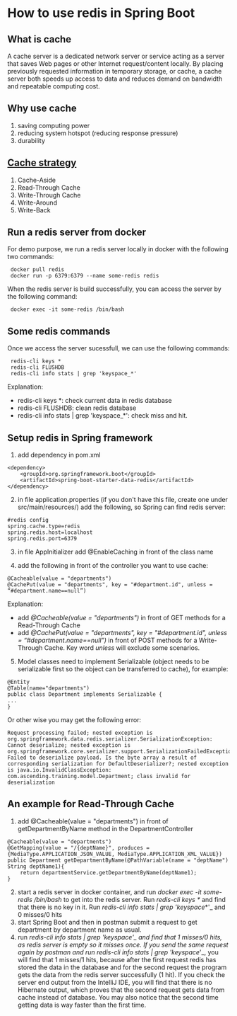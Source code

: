 # How to use redis in Spring Boot

## What is cache

A cache server is a dedicated network server or service acting as a server that saves Web pages or other Internet request/content locally. By placing previously requested information in temporary storage, or cache, a cache server both speeds up access to data and reduces demand on bandwidth and repeatable computing cost.

## Why use cache

1. saving computing power
2. reducing system hotspot (reducing response pressure)
3. durability

## [Cache strategy](https://codeahoy.com/2017/08/11/caching-strategies-and-how-to-choose-the-right-one/)
1.  Cache-Aside
2.  Read-Through Cache
3.  Write-Through Cache
4.  Write-Around
5.  Write-Back

## Run a redis server from docker
For demo purpose, we run a redis server locally in docker with the following two commands:
```
 docker pull redis
 docker run -p 6379:6379 --name some-redis redis
```

When the redis server is build successfully, you can access the server by the following command:
```
 docker exec -it some-redis /bin/bash
```

## Some redis commands

Once we access the server sucessfull, we can use the following commands:
```
 redis-cli keys *
 redis-cli FLUSHDB
 redis-cli info stats | grep 'keyspace_*'
```

Explanation:
- redis-cli keys *: check current data in redis database
- redis-cli FLUSHDB: clean redis database
- redis-cli info stats | grep 'keyspace_*': check miss and hit. 

## Setup redis in Spring framework

1. add dependency in pom.xml
```
<dependency>
    <groupId>org.springframework.boot</groupId>
    <artifactId>spring-boot-starter-data-redis</artifactId>
</dependency>
```
2. in file application.properties (if you don't have this file, create one under src/main/resources/) add the following, so Spring can find redis server:
```
#redis config
spring.cache.type=redis
spring.redis.host=localhost
spring.redis.port=6379
```

3. in file AppInitializer add @EnableCaching in front of the class name

4. add the following in front of the controller you want to use cache:
```
@Cacheable(value = "departments")
@CachePut(value = "departments", key = "#department.id", unless = “#department.name==null”)
```
Explanation:
- add _@Cacheable(value = "departments")_ in front of GET methods for a Read-Through Cache
- add _@CachePut(value = "departments", key = "#department.id", unless = “#department.name==null”)_ in front of POST methods for a Write-Through Cache. Key word _unless_ will exclude some scenarios. 

5. Model classes need to implement Serializable (object needs to be serializable first so the object can be transferred to cache), for example:

```
@Entity  
@Table(name="departments")  
public class Department implements Serializable {
...
}
```

Or other wise you may get the following error:

```
Request processing failed; nested exception is org.springframework.data.redis.serializer.SerializationException: Cannot deserialize; nested exception is org.springframework.core.serializer.support.SerializationFailedException: Failed to deserialize payload. Is the byte array a result of corresponding serialization for DefaultDeserializer?; nested exception is java.io.InvalidClassException: com.ascending.training.model.Department; class invalid for deserialization
```

## An example for Read-Through Cache
1. add @Cacheable(value = "departments") in front of getDepartmentByName method in the DepartmentController

```
@Cacheable(value = "departments")  
@GetMapping(value = "/{deptName}", produces = {MediaType.APPLICATION_JSON_VALUE, MediaType.APPLICATION_XML_VALUE})  
public Department getDepartmentByName(@PathVariable(name = "deptName") String deptName1){  
    return departmentService.getDepartmentByName(deptName1);  
}
```

2. start a redis server in docker container, and run _docker exec -it some-redis /bin/bash_ to get into the redis server. Run _redis-cli keys *_ and find that there is no key in it. Run _redis-cli info stats | grep 'keyspace_*'_ and 0 misses/0 hits
3. start Spring Boot and then in postman submit a request to get department by department name as usual.
4. run _redis-cli info stats | grep 'keyspace_*'_ and find that 1 misses/0 hits, as redis server is empty so it misses once. If you send the same request again by postman and run _redis-cli info stats | grep 'keyspace_*'_, you will find that 1 misses/1 hits, because after the first request redis has stored the data in the database and for the second request the program gets the data from the redis server successfully (1 hit). If you check the server end output from the IntelliJ IDE, you will find that there is no Hibernate output, which proves that the second request gets data from cache instead of database. You may also notice that the second time getting data is way faster than the first time.
